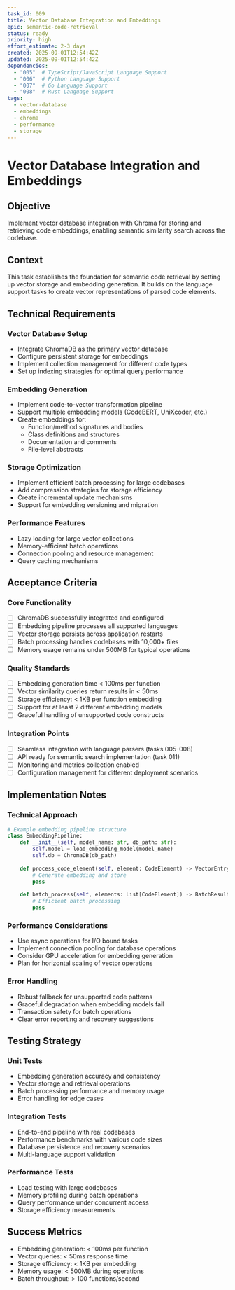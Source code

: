 ```yaml
---
task_id: 009
title: Vector Database Integration and Embeddings
epic: semantic-code-retrieval
status: ready
priority: high
effort_estimate: 2-3 days
created: 2025-09-01T12:54:42Z
updated: 2025-09-01T12:54:42Z
dependencies:
  - "005"  # TypeScript/JavaScript Language Support
  - "006"  # Python Language Support
  - "007"  # Go Language Support
  - "008"  # Rust Language Support
tags:
  - vector-database
  - embeddings
  - chroma
  - performance
  - storage
---
```


# Vector Database Integration and Embeddings

## Objective
Implement vector database integration with Chroma for storing and retrieving code embeddings, enabling semantic similarity search across the codebase.

## Context
This task establishes the foundation for semantic code retrieval by setting up vector storage and embedding generation. It builds on the language support tasks to create vector representations of parsed code elements.

## Technical Requirements

### Vector Database Setup
- Integrate ChromaDB as the primary vector database
- Configure persistent storage for embeddings
- Implement collection management for different code types
- Set up indexing strategies for optimal query performance

### Embedding Generation
- Implement code-to-vector transformation pipeline
- Support multiple embedding models (CodeBERT, UniXcoder, etc.)
- Create embeddings for:
  - Function/method signatures and bodies
  - Class definitions and structures
  - Documentation and comments
  - File-level abstracts

### Storage Optimization
- Implement efficient batch processing for large codebases
- Add compression strategies for storage efficiency
- Create incremental update mechanisms
- Support for embedding versioning and migration

### Performance Features
- Lazy loading for large vector collections
- Memory-efficient batch operations
- Connection pooling and resource management
- Query caching mechanisms

## Acceptance Criteria

### Core Functionality
- [ ] ChromaDB successfully integrated and configured
- [ ] Embedding pipeline processes all supported languages
- [ ] Vector storage persists across application restarts
- [ ] Batch processing handles codebases with 10,000+ files
- [ ] Memory usage remains under 500MB for typical operations

### Quality Standards
- [ ] Embedding generation time < 100ms per function
- [ ] Vector similarity queries return results in < 50ms
- [ ] Storage efficiency: < 1KB per function embedding
- [ ] Support for at least 2 different embedding models
- [ ] Graceful handling of unsupported code constructs

### Integration Points
- [ ] Seamless integration with language parsers (tasks 005-008)
- [ ] API ready for semantic search implementation (task 011)
- [ ] Monitoring and metrics collection enabled
- [ ] Configuration management for different deployment scenarios

## Implementation Notes

### Technical Approach
```python
# Example embedding pipeline structure
class EmbeddingPipeline:
    def __init__(self, model_name: str, db_path: str):
        self.model = load_embedding_model(model_name)
        self.db = ChromaDB(db_path)
    
    def process_code_element(self, element: CodeElement) -> VectorEntry:
        # Generate embedding and store
        pass
    
    def batch_process(self, elements: List[CodeElement]) -> BatchResult:
        # Efficient batch processing
        pass
```

### Performance Considerations
- Use async operations for I/O bound tasks
- Implement connection pooling for database operations
- Consider GPU acceleration for embedding generation
- Plan for horizontal scaling of vector operations

### Error Handling
- Robust fallback for unsupported code patterns
- Graceful degradation when embedding models fail
- Transaction safety for batch operations
- Clear error reporting and recovery suggestions

## Testing Strategy

### Unit Tests
- Embedding generation accuracy and consistency
- Vector storage and retrieval operations
- Batch processing performance and memory usage
- Error handling for edge cases

### Integration Tests
- End-to-end pipeline with real codebases
- Performance benchmarks with various code sizes
- Database persistence and recovery scenarios
- Multi-language support validation

### Performance Tests
- Load testing with large codebases
- Memory profiling during batch operations
- Query performance under concurrent access
- Storage efficiency measurements

## Success Metrics
- Embedding generation: < 100ms per function
- Vector queries: < 50ms response time
- Storage efficiency: < 1KB per embedding
- Memory usage: < 500MB during operations
- Batch throughput: > 100 functions/second